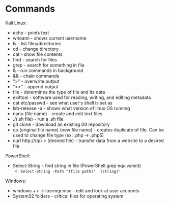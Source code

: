 <h1>Commands</h1>

Kali Linux:
* echo - prints text
* whoami - shows current username
* ls - list files/directories
* cd - change directory
* cat - show file contents
* find - search for files
* grep - search for something in file
* & - run commands in background
* && - chain commands
* ">" - overwrite output
* ">>" - append output
* file - determines the type of file and its data
* exiftool - software used for reading, writing, and editing metadata
* cat etc/passwd - see what user's shell is set as
* lsb-release -a - shows what version of linux OS running
* nano (file name) - create and edit text files
* ./(.sh file) - run a .sh file
* git clone - download an existing Git repository
* cp (original file name) (new file name) - creates duplicate of file. Can be used to change file type (ex: .php -> .php5)
* curl http://(ip) > (desired file) - transfer data from a website to a desired file

PowerShell:
* Select-String - find string in file (PowerShell grep equivalent)
  * `Select-String -Path "(file path)" '(string)'`
 
Windows:
* windows + r -> lusrmgr.msc - edit and look at user accounts
* System32 folders - critical files for operating system
